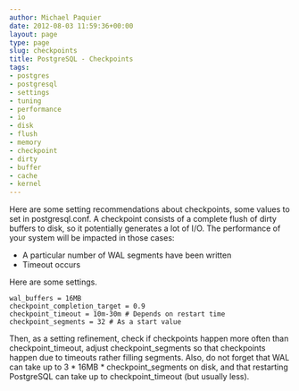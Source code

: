 ```yaml
---
author: Michael Paquier
date: 2012-08-03 11:59:36+00:00
layout: page
type: page
slug: checkpoints
title: PostgreSQL - Checkpoints
tags:
- postgres
- postgresql
- settings
- tuning
- performance
- io
- disk
- flush
- memory
- checkpoint
- dirty
- buffer
- cache
- kernel
---
```


Here are some setting recommendations about checkpoints, some values to set in postgresql.conf. A checkpoint consists of a complete flush of dirty buffers to disk, so it potentially generates a lot of I/O. The performance of your system will be impacted in those cases:

  * A particular number of WAL segments have been written
  * Timeout occurs

Here are some settings.

    wal_buffers = 16MB
    checkpoint_completion_target = 0.9
    checkpoint_timeout = 10m-30m # Depends on restart time
    checkpoint_segments = 32 # As a start value

Then, as a setting refinement, check if checkpoints happen more often than checkpoint\_timeout, adjust checkpoint\_segments so that checkpoints happen due to timeouts rather filling segments. Also, do not forget that WAL can take up to 3 * 16MB * checkpoint\_segments on disk, and that restarting PostgreSQL can take up to checkpoint\_timeout (but usually less).

